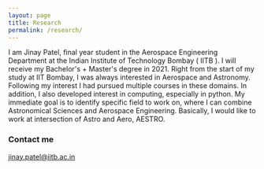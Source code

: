 ```yaml
---
layout: page
title: Research
permalink: /research/
---
```


I am Jinay Patel, final year student in the Aerospace Engineering Department at the Indian Institute of Technology Bombay ( IITB ). I will receive my Bachelor's + Master's degree in 2021. Right from the start of my study at IIT Bombay, I was always interested in Aerospace and Astronomy. Following my interest I had pursued multiple courses in these domains. In addition, I also developed interest in computing, especially in python. My immediate goal is to identify specific field to work on, where I can combine Astronomical Sciences and Aerospace Engineering. Basically, I would like to work at intersection of Astro and Aero, AESTRO.



### Contact me

[jinay.patel@iitb.ac.in](mailto:jinay.patel@iitb.ac.in)
